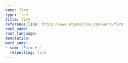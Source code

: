 ```yaml
---
name: firm
type: free
title: firm
reference_link: https://www.etymonline.com/word/firm
root_name: 
root_language: 
denotation: 
word_sums:
- sum: 'Firm + '
  respelling: firm
---
```

